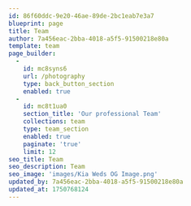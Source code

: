 ```yaml
---
id: 86f60ddc-9e20-46ae-89de-2bc1eab7e3a7
blueprint: page
title: Team
author: 7a456eac-2bba-4018-a5f5-91500218e80a
template: team
page_builder:
  -
    id: mc8syns6
    url: /photography
    type: back_button_section
    enabled: true
  -
    id: mc8t1ua0
    section_title: 'Our professional Team'
    collections: team
    type: team_section
    enabled: true
    paginate: 'true'
    limit: 12
seo_title: Team
seo_description: Team
seo_image: 'images/Kia Weds OG Image.png'
updated_by: 7a456eac-2bba-4018-a5f5-91500218e80a
updated_at: 1750768124
---
```

